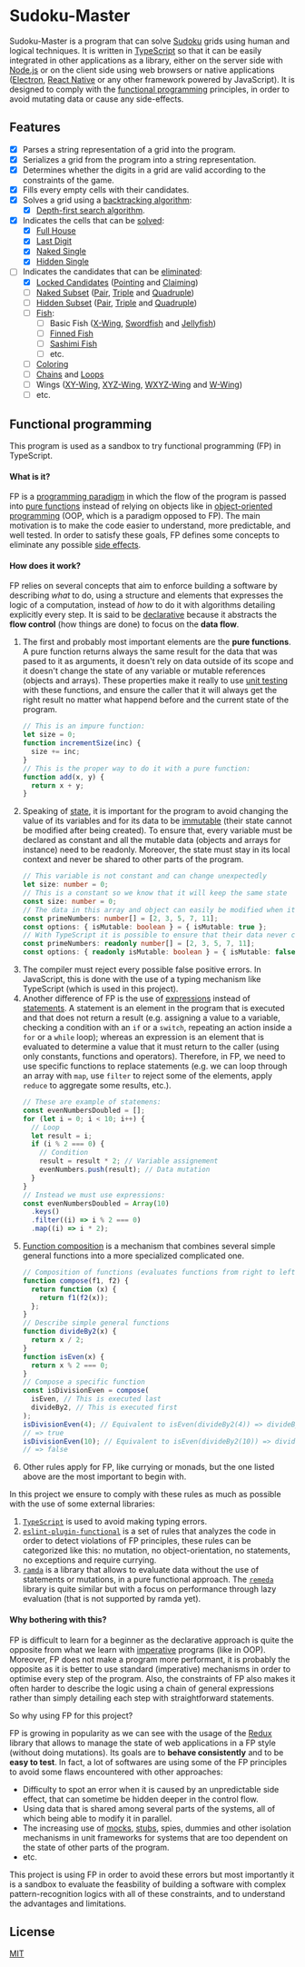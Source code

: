 # Sudoku-Master

Sudoku-Master is a program that can solve [Sudoku](https://en.wikipedia.org/wiki/Sudoku) grids using human and logical
techniques. It is written in [TypeScript](https://www.typescriptlang.org/) so that it can be easily integrated in other
applications as a library, either on the server side with [Node.js](https://nodejs.org/en/) or on the client side using
web browsers or native applications ([Electron](https://www.electronjs.org/), [React Native](https://reactnative.dev/)
or any other framework powered by JavaScript). It is designed to comply with the
[functional programming](https://en.wikipedia.org/wiki/Functional_programming) principles, in order to avoid mutating
data or cause any side-effects.

## Features

- [x] Parses a string representation of a grid into the program.
- [x] Serializes a grid from the program into a string representation.
- [x] Determines whether the digits in a grid are valid according to the constraints of the game.
- [x] Fills every empty cells with their candidates.
- [x] Solves a grid using a [backtracking algorithm](http://sudopedia.enjoysudoku.com/Backtracking_Algorithms.html):
  - [x] [Depth-first search algorithm](https://en.wikipedia.org/wiki/Depth-first_search).
- [x] Indicates the cells that can be [solved](http://sudopedia.enjoysudoku.com/Cell.html#Cell_Status):
  - [x] [Full House](http://sudopedia.enjoysudoku.com/Full_House.html)
  - [x] [Last Digit](http://sudopedia.enjoysudoku.com/Last_Digit.html)
  - [x] [Naked Single](http://sudopedia.enjoysudoku.com/Naked_Single.html)
  - [x] [Hidden Single](http://sudopedia.enjoysudoku.com/Hidden_Single.html)
- [ ] Indicates the candidates that can be [eliminated](http://sudopedia.enjoysudoku.com/Eliminate.html):
  - [x] [Locked Candidates](http://sudopedia.enjoysudoku.com/Locked_Candidates.html)
        ([Pointing](http://sudopedia.enjoysudoku.com/Locked_Candidates.html#Type_1_.28Pointing.29) and
        [Claiming](http://sudopedia.enjoysudoku.com/Locked_Candidates.html#Type_2_.28Claiming_or_Box-Line_Reduction.29))
  - [ ] [Naked Subset](http://sudopedia.enjoysudoku.com/Naked_Subset.html)
        ([Pair](http://sudopedia.enjoysudoku.com/Naked_Pair.html),
        [Triple](http://sudopedia.enjoysudoku.com/Naked_Triple.html)
        and [Quadruple](http://sudopedia.enjoysudoku.com/Naked_Quad.html))
  - [ ] [Hidden Subset](http://sudopedia.enjoysudoku.com/Hidden_Subset.html)
        ([Pair](http://sudopedia.enjoysudoku.com/Hidden_Pair.html),
        [Triple](http://sudopedia.enjoysudoku.com/Hidden_Triple.html) and
        [Quadruple](http://sudopedia.enjoysudoku.com/Hidden_Quad.html))
  - [ ] [Fish](http://sudopedia.enjoysudoku.com/Fish.html):
    - [ ] Basic Fish ([X-Wing](http://sudopedia.enjoysudoku.com/X-Wing.html),
          [Swordfish](http://sudopedia.enjoysudoku.com/Swordfish.html) and
          [Jellyfish](http://sudopedia.enjoysudoku.com/Jellyfish.html))
    - [ ] [Finned Fish](http://sudopedia.enjoysudoku.com/Finned_Fish.html)
    - [ ] [Sashimi Fish](http://sudopedia.enjoysudoku.com/Sashimi_Fish.html)
    - [ ] etc.
  - [ ] [Coloring](http://sudopedia.enjoysudoku.com/Coloring.html)
  - [ ] [Chains](http://sudopedia.enjoysudoku.com/Chain.html) and [Loops](http://sudopedia.enjoysudoku.com/Loop.html)
  - [ ] Wings ([XY-Wing](http://sudopedia.enjoysudoku.com/XY-Wing.html),
        [XYZ-Wing](http://sudopedia.enjoysudoku.com/XYZ-Wing.html),
        [WXYZ-Wing](http://sudopedia.enjoysudoku.com/WXYZ-Wing.html)
        and [W-Wing](http://sudopedia.enjoysudoku.com/W-Wing.html))
  - [ ] etc.

## Functional programming

This program is used as a sandbox to try functional programming (FP) in TypeScript.

#### What is it?

FP is a [programming paradigm](https://en.wikipedia.org/wiki/Programming_paradigm) in which the flow of the program is
passed into [pure functions](https://en.wikipedia.org/wiki/Pure_function) instead of relying on objects like in
[object-oriented programming](https://en.wikipedia.org/wiki/Object-oriented_programming) (OOP, which is a paradigm
opposed to FP). The main motivation is to make the code easier to understand, more predictable, and well tested. In
order to satisfy these goals, FP defines some concepts to eliminate any possible
[side effects](<https://en.wikipedia.org/wiki/Side_effect_(computer_science)>).

#### How does it work?

FP relies on several concepts that aim to enforce building a software by describing _what_ to do, using a structure and
elements that expresses the logic of a computation, instead of _how_ to do it with algorithms detailing explicitly every
step. It is said to be [declarative](https://en.wikipedia.org/wiki/Declarative_programming) because it abstracts the
**flow control** (how things are done) to focus on the **data flow**.

1. The first and probably most important elements are the **pure functions**. A pure function returns always the same
   result for the data that was pased to it as arguments, it doesn't rely on data outside of its scope and it doesn't
   change the state of any variable or mutable references (objects and arrays). These properties make it really to use
   [unit testing](https://en.wikipedia.org/wiki/Unit_testing) with these functions, and ensure the caller that it will
   always get the right result no matter what happend before and the current state of the program.
   ```typescript
   // This is an impure function:
   let size = 0;
   function incrementSize(inc) {
     size += inc;
   }
   // This is the proper way to do it with a pure function:
   function add(x, y) {
     return x + y;
   }
   ```
2. Speaking of [state](https://en.wikipedia.org/wiki/Program_state), it is important for the program to avoid changing
   the value of its variables and for its data to be [immutable](https://en.wikipedia.org/wiki/Immutable_object) (their
   state cannot be modified after being created). To ensure that, every variable must be declared as constant and all
   the mutable data (objects and arrays for instance) need to be readonly. Moreover, the state must stay in its local
   context and never be shared to other parts of the program.
   ```typescript
   // This variable is not constant and can change unexpectedly
   let size: number = 0;
   // This is a constant so we know that it will keep the same state
   const size: number = 0;
   // The data in this array and object can easily be modified when it is passed into a function
   const primeNumbers: number[] = [2, 3, 5, 7, 11];
   const options: { isMutable: boolean } = { isMutable: true };
   // With TypeScript it is possible to ensure that their data never change
   const primeNumbers: readonly number[] = [2, 3, 5, 7, 11];
   const options: { readonly isMutable: boolean } = { isMutable: false };
   ```
3. The compiler must reject every possible false positive errors. In JavaScript, this is done with the use of a typing
   mechanism like TypeScript (which is used in this project).
4. Another difference of FP is the use of [expressions](<https://en.wikipedia.org/wiki/Expression_(computer_science)>)
   instead of [statements](<https://en.wikipedia.org/wiki/Statement_(computer_science)>). A statement is an element in
   the program that is executed and that does not return a result (e.g. assigning a value to a variable, checking a
   condition with an `if` or a `switch`, repeating an action inside a `for` or a `while` loop); whereas an expression is
   an element that is evaluated to determine a value that it must return to the caller (using only constants, functions
   and operators). Therefore, in FP, we need to use specific functions to replace statements (e.g. we can loop through
   an array with `map`, use `filter` to reject some of the elements, apply `reduce` to aggregate some results, etc.).
   ```typescript
   // These are example of statemens:
   const evenNumbersDoubled = [];
   for (let i = 0; i < 10; i++) {
     // Loop
     let result = i;
     if (i % 2 === 0) {
       // Condition
       result = result * 2; // Variable assignement
       evenNumbers.push(result); // Data mutation
     }
   }
   // Instead we must use expressions:
   const evenNumbersDoubled = Array(10)
     .keys()
     .filter((i) => i % 2 === 0)
     .map((i) => i * 2);
   ```
5. [Function composition](<https://en.wikipedia.org/wiki/Function_composition_(computer_science)>) is a mechanism that
   combines several simple general functions into a more specialized complicated one.
   ```typescript
   // Composition of functions (evaluates functions from right to left in the argument list)
   function compose(f1, f2) {
     return function (x) {
       return f1(f2(x));
     };
   }
   // Describe simple general functions
   function divideBy2(x) {
     return x / 2;
   }
   function isEven(x) {
     return x % 2 === 0;
   }
   // Compose a specific function
   const isDivisionEven = compose(
     isEven, // This is executed last
     divideBy2, // This is executed first
   );
   isDivisionEven(4); // Equivalent to isEven(divideBy2(4)) => divideBy2(4) = 2 => isEven(2) => true
   // => true
   isDivisionEven(10); // Equivalent to isEven(divideBy2(10)) => divideBy2(10) = 5 => isEven(5) => false
   // => false
   ```
6. Other rules apply for FP, like currying or monads, but the one listed above are the most important to begin with.

In this project we ensure to comply with these rules as much as possible with the use of some external libraries:

1. [`TypeScript`](https://github.com/microsoft/TypeScript) is used to avoid making typing errors.
2. [`eslint-plugin-functional`](https://github.com/jonaskello/eslint-plugin-functional/) is a set of rules that analyzes
   the code in order to detect violations of FP principles, these rules can be categorized like this: no mutation, no
   object-orientation, no statements, no exceptions and require currying.
3. [`ramda`](https://github.com/ramda/ramda) is a library that allows to evaluate data without the use of statements or
   mutations, in a pure functional approach. The [`remeda`](https://github.com/remeda/remeda) library is quite similar
   but with a focus on performance through lazy evaluation (that is not supported by ramda yet).

#### Why bothering with this?

FP is difficult to learn for a beginner as the declarative approach is quite the opposite from what we learn with
[imperative](https://en.wikipedia.org/wiki/Imperative_programming) programs (like in OOP). Moreover, FP does not make a
program more performant, it is probably the opposite as it is better to use standard (imperative) mechanisms in order to
optimise every step of the program. Also, the constraints of FP also makes it often harder to describe the logic using a
chain of general expressions rather than simply detailing each step with straightforward statements.

So why using FP for this project?

FP is growing in popularity as we can see with the usage of the [Redux](https://redux.js.org/) library that allows to
manage the state of web applications in a FP style (without doing mutations). Its goals are to **behave consistently**
and to be **easy to test**. In fact, a lot of softwares are using some of the FP principles to avoid some flaws
encountered with other approaches:

- Difficulty to spot an error when it is caused by an unpredictable side effect, that can sometime be hidden deeper in
  the control flow.
- Using data that is shared among several parts of the systems, all of which being able to modify it in parallel.
- The increasing use of [mocks](https://en.wikipedia.org/wiki/Mock_object),
  [stubs](https://en.wikipedia.org/wiki/Test_stub), spies, dummies and other isolation mechanisms in unit frameworks for
  systems that are too dependent on the state of other parts of the program.
- etc.

This project is using FP in order to avoid these errors but most importantly it is a sandbox to evaluate the feasbility
of building a software with complex pattern-recognition logics with all of these constraints, and to understand the
advantages and limitations.

## License

[MIT](https://github.com/VAdri/sudoku-master/blob/master/LICENSE)
